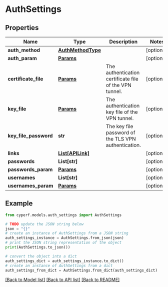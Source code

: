 # AuthSettings


## Properties

Name | Type | Description | Notes
------------ | ------------- | ------------- | -------------
**auth_method** | [**AuthMethodType**](AuthMethodType.md) |  | [optional] 
**auth_param** | [**Params**](Params.md) |  | [optional] 
**certificate_file** | [**Params**](Params.md) | The authentication certificate file of the VPN tunnel. | [optional] 
**key_file** | [**Params**](Params.md) | The authentication key file of the VPN tunnel. | [optional] 
**key_file_password** | **str** | The key file password of the TLS VPN authentication. | [optional] 
**links** | [**List[APILink]**](APILink.md) |  | [optional] 
**passwords** | **List[str]** |  | [optional] 
**passwords_param** | [**Params**](Params.md) |  | [optional] 
**usernames** | **List[str]** |  | [optional] 
**usernames_param** | [**Params**](Params.md) |  | [optional] 

## Example

```python
from cyperf.models.auth_settings import AuthSettings

# TODO update the JSON string below
json = "{}"
# create an instance of AuthSettings from a JSON string
auth_settings_instance = AuthSettings.from_json(json)
# print the JSON string representation of the object
print(AuthSettings.to_json())

# convert the object into a dict
auth_settings_dict = auth_settings_instance.to_dict()
# create an instance of AuthSettings from a dict
auth_settings_from_dict = AuthSettings.from_dict(auth_settings_dict)
```
[[Back to Model list]](../README.md#documentation-for-models) [[Back to API list]](../README.md#documentation-for-api-endpoints) [[Back to README]](../README.md)



